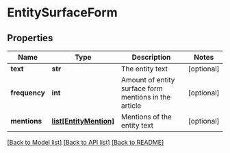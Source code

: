 # EntitySurfaceForm

## Properties
Name | Type | Description | Notes
------------ | ------------- | ------------- | -------------
**text** | **str** | The entity text | [optional] 
**frequency** | **int** | Amount of entity surface form mentions in the article | [optional] 
**mentions** | [**list[EntityMention]**](EntityMention.md) | Mentions of the entity text | [optional] 

[[Back to Model list]](../README.md#documentation-for-models) [[Back to API list]](../README.md#documentation-for-api-endpoints) [[Back to README]](../README.md)


